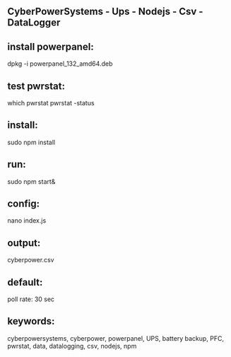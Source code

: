 CyberPowerSystems -  Ups - Nodejs - Csv - DataLogger
--------------------
install powerpanel:
----------------
   dpkg -i powerpanel_132_amd64.deb

test pwrstat:
----------------
   which pwrstat
   pwrstat -status

install:
----------------
   sudo npm install

run:
----------------
   sudo npm start&

config:
----------------
   nano index.js

output:
----------------
   cyberpower.csv

default:
----------------
   poll rate: 30 sec



keywords:
----------------
cyberpowersystems, cyberpower, powerpanel, UPS, battery backup, PFC, pwrstat, data, datalogging, csv, nodejs, npm
